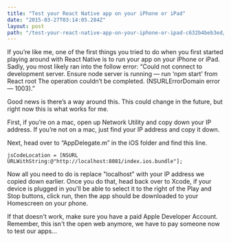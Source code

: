 ```yaml
---
title: "Test your React Native app on your iPhone or iPad"
date: "2015-03-27T03:14:05.284Z"
layout: post
path: "/test-your-react-native-app-on-your-iphone-or-ipad-c632b4beb3ed/"
---
```


If you’re like me, one of the first things you tried to do when you first
started playing around with React Native is to run your app on your iPhone or
iPad. Sadly, you most likely ran into the follow error: “Could not connect to
development server. Ensure node server is running — run ‘npm start’ from React
root The operation couldn’t be completed. (NSURLErrorDomain error — 1003).”

Good news is there’s a way around this. This could change in the future, but
right now this is what works for me.

First, if you’re on a mac, open up Network Utility and copy down your IP
address. If you’re not on a mac, just find your IP address and copy it down.

Next, head over to “AppDelegate.m” in the iOS folder and find this line.

    jsCodeLocation = [NSURL URLWithString:@"http://localhost:8081/index.ios.bundle"];

Now all you need to do is replace "localhost" with your IP address we copied
down earlier. Once you do that, head back over to Xcode, if your device is
plugged in you'll be able to select it to the right of the Play and Stop
buttons, click run, then the app should be downloaded to your Homescreen on your
phone.

If that doesn't work, make sure you have a paid Apple Developer Account. Remember, this isn't the open web anymore, we have to pay someone now to test our apps...